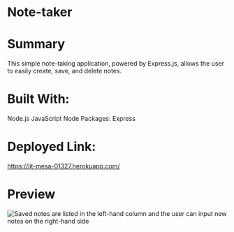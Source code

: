 # Note-taker

# Summary
This simple note-taking application, powered by Express.js, allows the user to easily create, save, and delete notes.

# Built With:
Node.js
JavaScript
Node Packages:
  Express

# Deployed Link:
https://lit-mesa-01327.herokuapp.com/

# Preview
![Saved notes are listed in the left-hand column and the user can input new notes on the right-hand side](./Assets/11-express-homework-demo-01.png)
